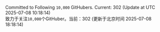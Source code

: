 Committed to Following `10,000` GitHubers. Current: <!-- FOLLOWING_COUNT -->302<!-- FOLLOWING_COUNT --> (Update at UTC <!-- LAST_UPDATED -->2025-07-08 10:18:14<!-- LAST_UPDATED -->)<br>
致力于关注`10,000`个GitHuber。当前：<!-- FOLLOWING_COUNT -->302<!-- FOLLOWING_COUNT --> (更新于北京时间 <!-- LAST_UPDATED_CST -->2025-07-08 18:18:14<!-- LAST_UPDATED_CST -->)
